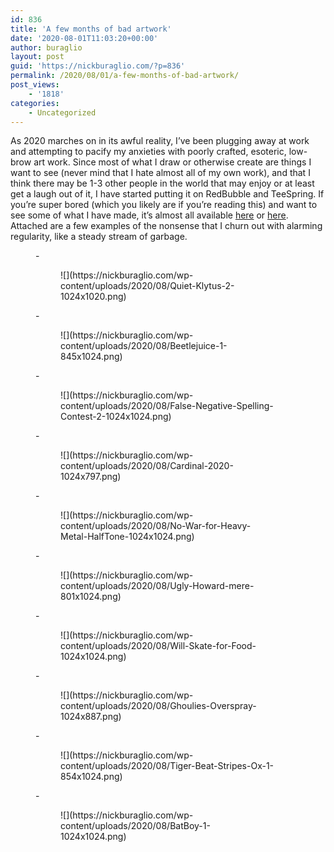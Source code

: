 ```yaml
---
id: 836
title: 'A few months of bad artwork'
date: '2020-08-01T11:03:20+00:00'
author: buraglio
layout: post
guid: 'https://nickburaglio.com/?p=836'
permalink: /2020/08/01/a-few-months-of-bad-artwork/
post_views:
    - '1818'
categories:
    - Uncategorized
---
```


As 2020 marches on in its awful reality, I’ve been plugging away at work and attempting to pacify my anxieties with poorly crafted, esoteric, low-brow art work. Since most of what I draw or otherwise create are things I want to see (never mind that I hate almost all of my own work), and that I think there may be 1-3 other people in the world that may enjoy or at least get a laugh out of it, I have started putting it on RedBubble and TeeSpring. If you’re super bored (which you likely are if you’re reading this) and want to see some of what I have made, it’s almost all available [here](https://buraglio.redbubble.com) or [here](https://teespring.com/stores/cinematic-omelette-studios). Attached are a few examples of the nonsense that I churn out with alarming regularity, like a steady stream of garbage.

<figure class="wp-block-gallery-1 is-layout-flex wp-block-gallery-is-layout-flex">- <figure>![](https://nickburaglio.com/wp-content/uploads/2020/08/Quiet-Klytus-2-1024x1020.png)</figure>
- <figure>![](https://nickburaglio.com/wp-content/uploads/2020/08/Beetlejuice-1-845x1024.png)</figure>
- <figure>![](https://nickburaglio.com/wp-content/uploads/2020/08/False-Negative-Spelling-Contest-2-1024x1024.png)</figure>
- <figure>![](https://nickburaglio.com/wp-content/uploads/2020/08/Cardinal-2020-1024x797.png)</figure>
- <figure>![](https://nickburaglio.com/wp-content/uploads/2020/08/No-War-for-Heavy-Metal-HalfTone-1024x1024.png)</figure>
- <figure>![](https://nickburaglio.com/wp-content/uploads/2020/08/Ugly-Howard-mere-801x1024.png)</figure>
- <figure>![](https://nickburaglio.com/wp-content/uploads/2020/08/Will-Skate-for-Food-1024x1024.png)</figure>
- <figure>![](https://nickburaglio.com/wp-content/uploads/2020/08/Ghoulies-Overspray-1024x887.png)</figure>
- <figure>![](https://nickburaglio.com/wp-content/uploads/2020/08/Tiger-Beat-Stripes-Ox-1-854x1024.png)</figure>
- <figure>![](https://nickburaglio.com/wp-content/uploads/2020/08/BatBoy-1-1024x1024.png)</figure>

</figure>